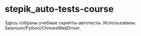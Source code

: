 # stepik_auto-tests-course

Здесь собраны учебные скрипты-автотесты. Использованы: Selenium/Python/ChromeWebDriver.


